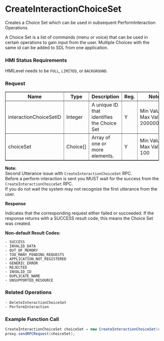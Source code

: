 # CreateInteractionChoiceSet

Creates a Choice Set which can be used in subsequent PerformInteraction Operations.

A Choice Set is a list of commands (menu or voice) that can be used in certain operations to gain input from the user. Multiple Choices with the same id can be added to SDL from one application.

### HMI Status Requirements ###

HMILevel needs to be `FULL`, `LIMITED`, or `BACKGROUND`.

### Request ###
 <table border="1" rules="all">
  		<tr>
  			<th>Name</th>
  			<th>Type</th>
  			<th>Description</th>
                  <th>Reg.</th>
               <th>Notes</th>
  			<th>Version</th>
  		</tr>
  		<tr>
  			<td>interactionChoiceSetID</td>
  			<td>Integer</td>
  			<td>A unique ID that identifies the Choice Set</td>
                  <td>Y</td>
                  <td>Min Value: 0<br>Max Value: 2000000000</td>
  			<td>SmartDeviceLink 1.0</td>
  		</tr>
  		<tr>
			<td>choiceSet</td>
 			<td>Choice[]</td>
  			<td>Array of one or more elements.</td>
                  <td>Y</td>
                  <td>Min Value: 1<br>Max Value: 100</td>
  			<td>SmartDeviceLink 1.0 </td>
  		</tr>
   </table>

   <b>Note:</b><br>Second Utterance issue with `CreateInteractionChoiceSet` RPC. <br> Before a perform interaction
  is sent you MUST wait for the success from the `CreateInteractionChoiceSet` RPC.<br>
     If you do not wait the system may not recognize the first utterance from the user.
     </p>
    <b>Response</b><br>
    <p>
    Indicates that the corresponding request either failed or succeeded. If the response returns with a SUCCESS result code, this means the Choice Set was created.
    </p>
     <b>Non-default Result Codes:</b><br>

    - SUCCESS
    - INVALID_DATA
    - OUT_OF_MEMORY
    - TOO_MANY_PENDING_REQUESTS
    - APPLICATION_NOT_REGISTERED
    - GENERIC_ERROR
    - REJECTED
    - INVALID_ID
    - DUPLICATE_NAME
    - UNSUPPORTED_RESOURCE

### Related Operations ###
```
- DeleteInteractionChoiceSet
- PerformInteraction
```
### Example Function Call ###

```java
CreateInteractionChoiceSet choiceSet = new CreateInteractionChoiceSet(choiceSetID, choiceSetList);
proxy.sendRPCRequest(choiceSet);
```
